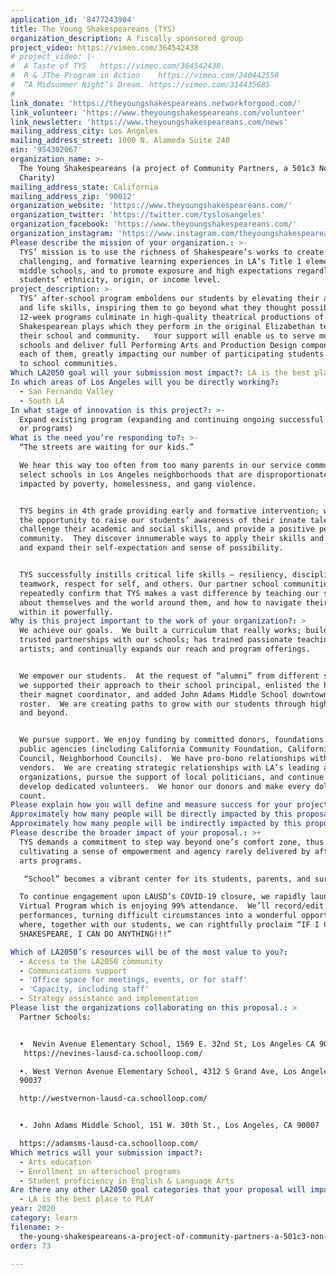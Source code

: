 ```yaml
---
application_id: '8477243904'
title: The Young Shakespeareans (TYS)
organization_description: A fiscally sponsored group
project_video: https://vimeo.com/364542438
# project_video: |-
#  A Taste of TYS   https://vimeo.com/364542438.       
#  R & JThe Program in Action    https://vimeo.com/240442550
#  “A Midsummer Night’s Dream. https://vimeo.com/314435685
#           
link_donate: 'https://theyoungshakespeareans.networkforgood.com/'
link_volunteer: 'https://www.theyoungshakespeareans.com/volunteer'
link_newsletter: 'https://www.theyoungshakespeareans.com/news'
mailing_address_city: Los Angeles
mailing_address_street: 1000 N. Alameda Suite 240
ein: '954302067'
organization_name: >-
  The Young Shakespeareans (a project of Community Partners, a 501c3 Non-Profit
  Charity)
mailing_address_state: California
mailing_address_zip: '90012'
organization_website: 'https://www.theyoungshakespeareans.com/'
organization_twitter: 'https://twitter.com/tyslosangeles'
organization_facebook: 'https://www.theyoungshakespeareans.com/'
organization_instagram: 'https://www.instagram.com/theyoungshakespeareans/'
Please describe the mission of your organization.: >-
  TYS’ mission is to use the richness of Shakespeare’s works to create early,
  challenging, and formative learning experiences in LA’s Title 1 elementary and
  middle schools, and to promote exposure and high expectations regardless of
  students’ ethnicity, origin, or income level.
project_description: >-
  TYS’ after-school program emboldens our students by elevating their academic
  and life skills, inspiring them to go beyond what they thought possible. Our
  12-week programs culminate in high-quality theatrical productions of
  Shakespearean plays which they perform in the original Elizabethan text for
  their school and community.   Your support will enable us to serve more
  schools and deliver full Performing Arts and Production Design components in
  each of them, greatly impacting our number of participating students and reach
  to school communities. 
Which LA2050 goal will your submission most impact?: LA is the best place to LEARN
In which areas of Los Angeles will you be directly working?:
  - San Fernando Valley
  - South LA
In what stage of innovation is this project?: >-
  Expand existing program (expanding and continuing ongoing successful projects
  or programs)
What is the need you’re responding to?: >-
  “The streets are waiting for our kids.”   

  We hear this way too often from too many parents in our service community.  We
  select schools in Los Angeles neighborhoods that are disproportionately
  impacted by poverty, homelessness, and gang violence.   


  TYS begins in 4th grade providing early and formative intervention; we seize
  the opportunity to raise our students’ awareness of their innate talents,
  challenge their academic and social skills, and provide a positive peer
  community.  They discover innumerable ways to apply their skills and energy
  and expand their self-expectation and sense of possibility. 


  TYS successfully instills critical life skills – resiliency, discipline,
  teamwork, respect for self, and others. Our partner school communities
  repeatedly confirm that TYS makes a vast difference by teaching our students
  about themselves and the world around them, and how to navigate their way
  within it powerfully.
Why is this project important to the work of your organization?: >
  We achieve our goals.  We built a curriculum that really works; builds strong,
  trusted partnerships with our schools; has trained passionate teaching
  artists; and continually expands our reach and program offerings.  


  We empower our students.  At the request of “alumni” from different schools,
  we supported their approach to their school principal, enlisted the help of
  their magnet coordinator, and added John Adams Middle School downtown to our
  roster.  We are creating paths to grow with our students through high school
  and beyond.


  We pursue support. We enjoy funding by committed donors, foundations and
  public agencies (including California Community Foundation, California Arts
  Council, Neighborhood Councils).  We have pro-bono relationships with critical
  vendors.  We are creating strategic relationships with LA’s leading arts
  organizations, pursue the support of local politicians, and continue to
  develop dedicated volunteers.  We honor our donors and make every dollar
  count.
Please explain how you will define and measure success for your project.: "TYS is a proven success in using the broad platform of the theatrical arts to attract and hold attention, develop and utilize academic and life skills, cultivate and apply critical thinking independently and collaboratively, and provide a truly transformative experience for all involved.   Our goal is to expand our reach – more schools, more students, more programming.\n\nWe measure our success via both anecdotal and data-driven methods. We track and enjoy high attendance, re-enrollment from year to year, and subsequent enrollment of siblings, cousins, and friends.  We conduct written surveys (Student self-assessment; Classroom/Liaison Teacher assessment of each student) at the beginning and end of each program, as well as our Principals’ assessments of overall school impact and written surveys of our Teaching Artists at the end of each program.  Our executive team reviews all information to remain current regarding the effectiveness of our curriculum and delivery, and we implement adjustments if/as needed.\n\nThe comments we regularly hear are equally important indicators of our success: \n•\t2nd and 3rd graders press to know when they can become Young Shakespeareans;\n•\tOur Alumni regularly return to share their latest achievements;\n•\tTeachers report that their TYS students’ classroom participation and confidence notably increase;\n•\tPrincipals report that parents push for months for the program to begin;\n•\tParents report that their previously shy children become more outgoing and willing to try new things;\n•\tLocal residents tearfully thank us for bringing pride to their neighborhood;\n•\tAffluent audience members are surprised, impressed, and inspired by our students’ poise, and reconsider the possibilities that exist in the neighborhoods we serve.\n\n"
Approximately how many people will be directly impacted by this proposal?: '344'
Approximately how many people will be indirectly impacted by this proposal?: '6273'
Please describe the broader impact of your proposal.: >+
  TYS demands a commitment to step way beyond one’s comfort zone, thus
  cultivating a sense of empowerment and agency rarely delivered by after-school
  arts programs.

   “School” becomes a vibrant center for its students, parents, and surrounding residents; in fact, TYS is cited as a factor in improved attendance, and designations of California “Blue Ribbon School” Awards. 

  To continue engagement upon LAUSD’s COVID-19 closure, we rapidly launched a
  Virtual Program which is enjoying 99% attendance.  We’ll record/edit all final
  performances, turning difficult circumstances into a wonderful opportunity
  where, together with our students, we can rightfully proclaim “IF I CAN DO
  SHAKESPEARE, I CAN DO ANYTHING!!!”

Which of LA2050’s resources will be of the most value to you?:
  - Access to the LA2050 community
  - Communications support
  - 'Office space for meetings, events, or for staff'
  - 'Capacity, including staff'
  - Strategy assistance and implementation
Please list the organizations collaborating on this proposal.: >
  Partner Schools:


  •  Nevin Avenue Elementary School, 1569 E. 32nd St, Los Angeles CA 90011
   https://nevines-lausd-ca.schoolloop.com/

  •. West Vernon Avenue Elementary School, 4312 S Grand Ave, Los Angeles CA
  90037

  http://westvernon-lausd-ca.schoolloop.com/


  •. John Adams Middle School, 151 W. 30th St., Los Angeles, CA 90007

  https://adamsms-lausd-ca.schoolloop.com/
Which metrics will your submission impact?:
  - Arts education
  - Enrollment in afterschool programs
  - Student proficiency in English & Language Arts
Are there any other LA2050 goal categories that your proposal will impact?:
  - LA is the best place to PLAY
year: 2020
category: learn
filename: >-
  the-young-shakespeareans-a-project-of-community-partners-a-501c3-non-profit-charity
order: 73

---
```

